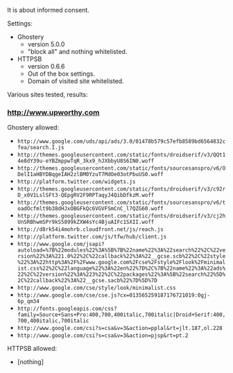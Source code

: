 It is about informed consent.

Settings:
- Ghostery
    * version 5.0.0
    * "block all" and nothing whitelisted.
- HTTPSB
    * version 0.6.6
    * Out of the box settings.
    * Domain of visited site whitelisted.

Various sites tested, results:

### http://www.upworthy.com

Ghostery allowed:
* `http://www.google.com/uds/api/ads/3.0/01478b579c57efb8589bd6564832cfea/search.I.js`
* `http://themes.googleusercontent.com/static/fonts/droidserif/v3/QQt14e8dY39u-eYBZmppwTqR_3kx9_hJXbbyU8S6IN0.woff`
* `http://themes.googleusercontent.com/static/fonts/sourcesanspro/v6/ODelI1aHBYDBqgeIAH2zlBM0YzuT7MdOe03otPbuUS0.woff`
* `http://platform.twitter.com/widgets.js`
* `http://themes.googleusercontent.com/static/fonts/droidserif/v3/c92rD_x0V1LslSFt3-QEpgRV2F9RPTaqyJ4QibDfkzM.woff`
* `http://themes.googleusercontent.com/static/fonts/sourcesanspro/v6/toadOcfmlt9b38dHJxOBGFkQc6VGVFSmCnC_l7QZG60.woff`
* `http://themes.googleusercontent.com/static/fonts/droidserif/v3/cj2hUnSRBhwmSPr9kS5899kZXW4sYc4BjuAIFc1SXII.woff`
* `http://d8rk54i4mohrb.cloudfront.net/js/reach.js`
* `http://platform.twitter.com/js/tfw/hub/client.js`
* `http://www.google.com/jsapi?autoload=%7B%22modules%22%3A%5B%7B%22name%22%3A%22search%22%2C%22version%22%3A%221.0%22%2C%22callback%22%3A%22__gcse.scb%22%2C%22style%22%3A%22http%3A%2F%2Fwww.google.com%2Fcse%2Fstyle%2Flook%2Fminimalist.css%22%2C%22language%22%3A%22en%22%7D%2C%7B%22name%22%3A%22ads%22%2C%22version%22%3A%223%22%2C%22packages%22%3A%5B%22search%22%5D%2C%22callback%22%3A%22__gcse.sacb%22%7D%5D%7D`
* `http://www.google.com/cse/style/look/minimalist.css`
* `http://www.google.com/cse/cse.js?cx=013565259187176721019:0gj-6p_qm34`
* `http://fonts.googleapis.com/css?family=Source+Sans+Pro:400,700,400italic,700italic|Droid+Serif:400,700,400italic,700italic`
* `http://www.google.com/csi?s=csa&v=3&action=pplal&rt=jlt.187,ol.228`
* `http://www.google.com/csi?s=csa&v=3&action=pjsp&rt=pt.2`

HTTPSB allowed:

* [nothing]
